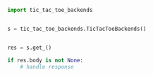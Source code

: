 <!-- Start SDK Example Usage -->
```python
import tic_tac_toe_backends


s = tic_tac_toe_backends.TicTacToeBackends()


res = s.get_()

if res.body is not None:
    # handle response
```
<!-- End SDK Example Usage -->